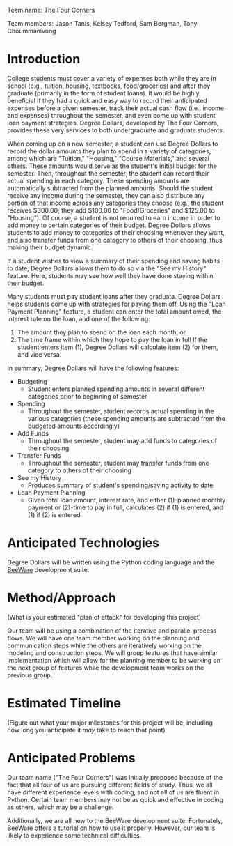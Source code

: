 Team name: The Four Corners

Team members: Jason Tanis, Kelsey Tedford, Sam Bergman, Tony Choummanivong

# Introduction

College students must cover a variety of expenses both while they are in school (e.g., tuition, housing, textbooks, food/groceries) and after they graduate (primarily in the form of student loans). It would be highly beneficial if they had a quick and easy way to record their anticipated expenses before a given semester, track their actual cash flow (i.e., income and expenses) throughout the semester, and even come up with student loan payment strategies. Degree Dollars, developed by The Four Corners, provides these very services to both undergraduate and graduate students.

When coming up on a new semester, a student can use Degree Dollars to record the dollar amounts they plan to spend in a variety of categories, among which are "Tuition," "Housing," "Course Materials," and several others. These amounts would serve as the student's initial budget for the semester. Then, throughout the semester, the student can record their actual spending in each category. These spending amounts are automatically subtracted from the planned amounts. Should the student receive any income during the semester, they can also distribute any portion of that income across any categories they choose (e.g., the student receives $300.00; they add $100.00 to "Food/Groceries" and $125.00 to "Housing"). Of course, a student is not required to earn income in order to add money to certain categories of their budget. Degree Dollars allows students to add money to categories of their choosing whenever they want, and also transfer funds from one category to others of their choosing, thus making their budget dynamic.

If a student wishes to view a summary of their spending and saving habits to date, Degree Dollars allows them to do so via the "See my History" feature. Here, students may see how well they have done staying within their budget.

Many students must pay student loans after they graduate. Degree Dollars helps students come up with strategies for paying them off. Using the "Loan Payment Planning" feature, a student can enter the total amount owed, the interest rate on the loan, and one of the following:
1. The amount they plan to spend on the loan each month, or
2. The time frame within which they hope to pay the loan in full
If the student enters item (1), Degree Dollars will calculate item (2) for them, and vice versa.

In summary, Degree Dollars will have the following features:
* Budgeting
  - Student enters planned spending amounts in several different categories prior to beginning of semester
* Spending
  - Throughout the semester, student records actual spending in the various categories (these spending amounts are subtracted from the budgeted amounts accordingly)
* Add Funds
  - Throughout the semester, student may add funds to categories of their choosing
* Transfer Funds
  - Throughout the semester, student may transfer funds from one category to others of their choosing
* See my History
  - Produces summary of student's spending/saving activity to date
* Loan Payment Planning
  - Given total loan amount, interest rate, and either (1)-planned monthly payment or (2)-time to pay in full, calculates (2) if (1) is entered, and (1) if (2) is entered

# Anticipated Technologies

Degree Dollars will be written using the Python coding language and the [BeeWare](https://beeware.org/) development suite.

# Method/Approach

(What is your estimated "plan of attack" for developing this project)

Our team will be using a combination of the iterative and parallel process flows. We will have one team member working on the planning and communication steps while the others are iteratively working on the modeling and construction steps. We will group features that have similar implementation which will allow for the planning member to be working on the next group of features while the development team works on the previous group.

# Estimated Timeline

(Figure out what your major milestones for this project will be, including how long you anticipate it *may* take to reach that point)

# Anticipated Problems

Our team name ("The Four Corners") was initially proposed because of the fact that all four of us are pursuing different fields of study. Thus, we all have different experience levels with coding, and not all of us are fluent in Python. Certain team members may not be as quick and effective in coding as others, which may be a challenge.

Additionally, we are all new to the BeeWare development suite. Fortunately, BeeWare offers a [tutorial](https://docs.beeware.org/en/latest/) on how to use it properly. However, our team is likely to experience some technical difficulties.
